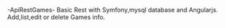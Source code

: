 -ApiRestGames-
Basic Rest with Symfony,mysql database and Angularjs.
Add,list,edit or delete Games info.
